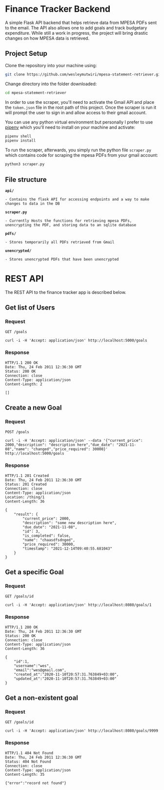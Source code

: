 # Finance Tracker Backend

A simple Flask API backend that helps retrieve data from MPESA PDFs sent to the email.
The API also allows one to add goals and track budgetary expenditure.
While still a work in progress, the project will bring drastic changes on how MPESA data is retrieved.

## Project Setup

Clone the repository into your machine using:

```bash
git clone https://github.com/wesleymutwiri/mpesa-statement-retriever.git
```

Change directory into the folder downloaded:

```bash
cd mpesa-statement-retriever
```

In order to use the scraper, you'll need to activate the Gmail API and place the `token.json` file in the root path of this project. Once the scraper is run it will prompt the user to sign in and allow access to their gmail account.

You can use any python virtual environment but personally I prefer to use [pipenv]() which you'll need to install on your machine and activate:

```bash
pipenv shell
pipenv install
```

To run the scraper, afterwards, you simply run the python file `scraper.py` which contains code for scraping the mpesa PDFs from your gmail account:

```bash
python3 scraper.py
```

## File structure

**`api/`**

    - Contains the flask API for accessing endpoints and a way to make changes to data in the DB

**`scraper.py`**

    - Currently Hosts the functions for retrieving mpesa PDFs, unencrypting the PDF, and storing data to an sqlite database

**`pdfs/`**

    - Stores temporarily all PDFs retrieved from Gmail

**`unencrypted/`**

    - Stores unencrypted PDFs that have been unencrypted

# REST API

The REST API to the finance tracker app is described below.

## Get list of Users

### Request

`GET /goals`

    curl -i -H 'Accept: application/json' http://localhost:5000/goals

### Response

    HTTP/1.1 200 OK
    Date: Thu, 24 Feb 2011 12:36:30 GMT
    Status: 200 OK
    Connection: close
    Content-Type: application/json
    Content-Length: 2

    []

## Create a new Goal

### Request

`POST /goals`

    curl -i -H 'Accept: application/json' --data '{"current_price": 2000,"description": "description here","due_date": "2021-11-08","name": "changed","price_required": 30000}' http://localhost:5000/goals

### Response

    HTTP/1.1 201 Created
    Date: Thu, 24 Feb 2011 12:36:30 GMT
    Status: 201 Created
    Connection: close
    Content-Type: application/json
    Location: /thing/1
    Content-Length: 36

    {
        "result": {
            "current_price": 2000,
            "description": "some new description here",
            "due_date": "2021-11-08",
            "id": 3,
            "is_completed": false,
            "name": "chaasdfsdnged",
            "price_required": 30000,
            "timestamp": "2021-12-14T09:40:55.681043"
        }
    }

## Get a specific Goal

### Request

`GET /goals/id`

    curl -i -H 'Accept: application/json' http://localhost:8080/goals/1

### Response

    HTTP/1.1 200 OK
    Date: Thu, 24 Feb 2011 12:36:30 GMT
    Status: 200 OK
    Connection: close
    Content-Type: application/json
    Content-Length: 36

    {
        "id":1,
        "username":"wes",
        "email":"wes@gmail.com",
        "created_at":"2020-11-10T20:57:31.763849+03:00",
        "updated_at":"2020-11-10T20:57:31.763849+03:00"
    }

## Get a non-existent goal

### Request

`GET /goals/id`

    curl -i -H 'Accept: application/json' http://localhost:8080/goals/9999

### Response

    HTTP/1.1 404 Not Found
    Date: Thu, 24 Feb 2011 12:36:30 GMT
    Status: 404 Not Found
    Connection: close
    Content-Type: application/json
    Content-Length: 35

    {"error":"record not found"}
